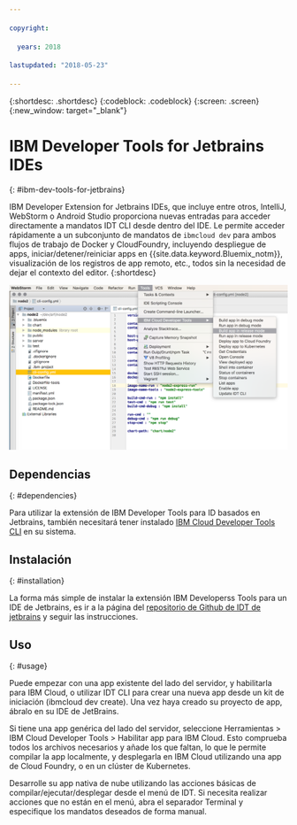 ```yaml
---

copyright:

  years: 2018

lastupdated: "2018-05-23"

---
```


{:shortdesc: .shortdesc}
{:codeblock: .codeblock}
{:screen: .screen}
{:new_window: target="_blank"}

# IBM Developer Tools for Jetbrains IDEs
{: #ibm-dev-tools-for-jetbrains}

IBM Developer Extension for Jetbrains IDEs, que incluye entre otros, IntelliJ, WebStorm o Android Studio proporciona nuevas entradas para acceder directamente a mandatos IDT CLI desde dentro del IDE. Le permite acceder rápidamente a un subconjunto de mandatos de `ibmcloud dev` para ambos flujos de trabajo de Docker y CloudFoundry, incluyendo despliegue de apps, iniciar/detener/reiniciar apps en {{site.data.keyword.Bluemix_notm}}, visualización de los registros de app remoto, etc., todos sin la necesidad de dejar el contexto del editor.
{:shortdesc}

![Captura de pantalla de IBM Devoloper Tools ejecutándose dentro de un IDE de WebStorm.](jetbrains.png "Ejemplo de menú de IDT dentro del IDE de WebStorm")

## Dependencias
{: #dependencies}

Para utilizar la extensión de IBM Developer Tools para ID basados en Jetbrains, también necesitará tener instalado [IBM Cloud Developer Tools CLI](index.html) en su sistema.

## Instalación
{: #installation}

La forma más simple de instalar la extensión IBM Developerss Tools para un IDE de Jetbrains, es ir a la página del [repositorio de Github de IDT de jetbrains](https://github.com/IBM-Cloud/ibm-cloud-developer-tools/tree/master/jetbrains) y seguir las instrucciones.

## Uso
{: #usage}

Puede empezar con una app existente del lado del servidor, y habilitarla para IBM Cloud, o utilizar IDT CLI para crear una nueva app desde un kit de iniciación (ibmcloud dev create). Una vez haya creado su proyecto de app, ábralo en su IDE de JetBrains.

Si tiene una app genérica del lado del servidor, seleccione Herramientas > IBM Cloud Developer Tools > Habilitar app para IBM Cloud. Esto comprueba todos los archivos necesarios y añade los que faltan, lo que le permite compilar la app localmente, y desplegarla en IBM Cloud utilizando una app de Cloud Foundry, o en un clúster de Kubernetes.

Desarrolle su app nativa de nube utilizando las acciones básicas de compilar/ejecutar/desplegar desde el menú de IDT. Si necesita realizar acciones que no están en el menú, abra el separador Terminal y especifique los mandatos deseados de forma manual.
